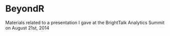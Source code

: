 BeyondR
=======

Materials related to a presentation I gave at the BrightTalk Analytics Summit on August 21st, 2014

